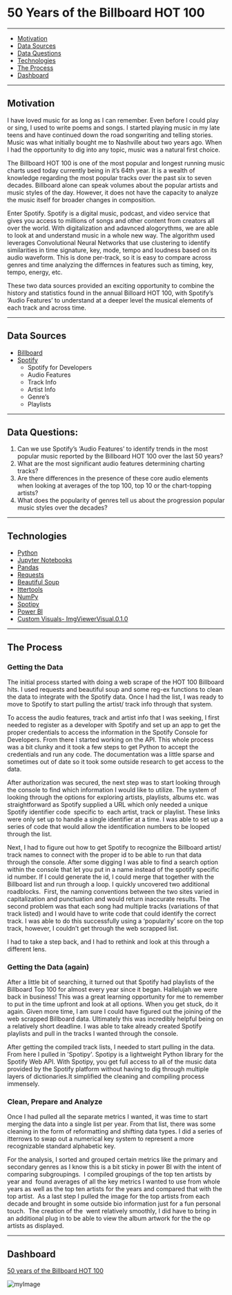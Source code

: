 # 50 Years of the Billboard HOT 100
---

- [Motivation](#motivation)
- [Data Sources](#data-sources)
- [Data Questions](#data-questions)
- [Technologies](#technologies)
- [The Process](#the-process)
- [Dashboard](#dashboard)

---
## Motivation 
I have loved music for as long as I can remember. Even before I could play or sing, I used to write poems and songs. I started playing music in my late teens and have continued down the road songwriting and telling stories. Music was what initially bought me to Nashville about two years ago. When I had the opportunity to dig into any topic, music was a natural first choice.

The Billboard HOT 100 is one of the most popular and longest running music charts used today currently being in it’s 64th year. It is a wealth of knowledge regarding the most popular tracks over the past six to seven decades.  Billboard alone can speak volumes about the popular artists and music styles of the day. However, it does not have the capacity to analyze the music itself for broader changes in composition. 

Enter Spotify. Spotify is a digital music, podcast, and video service that gives you access to millions of songs and other content from creators all over the world. With digitalization and adavnced alogorythms, we are able to look at and understand music in a whole new way. The algorithm used leverages Convolutional Neural Networks that use clustering to identify similarities in time signature, key, mode, tempo and loudness based on its audio waveform. This is done per-track, so it is easy to compare across genres and time analyzing the differnces in features such as timing, key, tempo, energy, etc.

These two data sources provided an exciting opportunity to combine the history and statistics found in the annual Billoard HOT 100, with Spotify’s ‘Audio Features’ to understand at a deeper level the musical elements of each track and across time. 

---
## Data Sources
- [Billboard](https://www.billboard.com/charts/hot-100/)
- [Spotify](https://developer.spotify.com/)
  -	Spotify for Developers
  -	Audio Features
  -	Track Info
  -	Artist Info
  -	Genre’s
  -	Playlists
 
---
## Data Questions:
1.	Can we use Spotify’s ‘Audio Features’ to identify trends in  the most popular music reported by the Billboard HOT 100 over the last 50 years?
2.	What are the most significant audio features determining charting tracks?
3.	Are there differences in the presence of these core audio elements when looking at averages of the top 100, top 10 or the chart-topping artists?
4.	What does the popularity of genres tell us about the progression popular music styles over the decades?

---
## Technologies
- [Python](https://www.python.org/)
- [Jupyter Notebooks](https://jupyter.org/)
- [Pandas](https://pandas.pydata.org/)
- [Requests](https://pypi.org/project/requests/)
- [Beautiful Soup](https://beautiful-soup-4.readthedocs.io/en/latest/)
- [Ittertools](https://docs.python.org/3/library/itertools.html)
- [NumPy](https://numpy.org/)
- [Spotipy](https://spotipy.readthedocs.io/en/master/)
- [Power BI](https://powerbi.microsoft.com/en-us/)
- [Custom Visuals- ImgViewerVisual.0.1.0](https://blog.pragmaticworks.com/power-bi-custom-visuals-image-viewer)

---
## The Process

### Getting the Data

The initial process started with doing a web scrape of the HOT 100 Billboard hits. I used requests and beautiful soup and some reg-ex functions to clean the data to integrate with the Spotify data. Once I had the list, I was ready to move to Spotify to start pulling the artist/ track info through that system.

To access the audio features, track and artist info that I was seeking, I first needed to register as a developer with Spotify and set up an app to get the proper credentials to access the information in the Spotify Console for Developers. From there I started working on the API. This whole process was a bit clunky and it took a few steps to get Python to accept the credentials and run any code. The documentation was a little sparse and sometimes out of date so it took some outside research to get access to the data.

After authorization was secured, the next step was to start looking through the console to find which information I would like to utilize. The system of looking through the options for exploring artists, playlists, albums etc. was straightforward as Spotify supplied a URL which only needed a unique Spotify identifier code  specific to  each artist, track or playlist. These links were only set up to handle a single identifier at a time. I was able to set up a series of code that would allow the identification numbers to be looped through the list.

Next, I had to figure out how to get Spotify to recognize the Billboard artist/ track names to connect with the proper id to be able to run that data through the console. After some digging I was able to find a search option within the console that let you put in a name instead of the spotify specific id number. If I could generate the id, I could merge that together with the Billboard list and run through a loop. I quickly uncovered two additional roadblocks.  First, the naming conventions between the two sites varied in capitalization and punctuation and would return inaccurate results. The second problem was that each song had multiple tracks (variations of that track listed) and I would have to write code that could identify the correct track. I was able to do this successfully using a ‘popularity’ score on the top track, however, I couldn’t get through the web scrapped list.

I had to take a step back, and I had to rethink and look at this through a different lens.

### Getting the Data (again)

After a little bit of searching, it turned out that Spotify had playlists of the Billboard Top 100 for almost every year since it began. Hallelujah we were back in business! This was a great learning opportunity for me to remember to put in the time upfront and look at all options. When you get stuck, do it again. Given more time, I am sure I could have figured out the joining of the web scrapped Billboard data. Ultimately this was incredibly helpful being on a relatively short deadline. I was able to take already created Spotify playlists and pull in the tracks I wanted through the console.

After getting the compiled track lists, I needed to start pulling in the data. From here I pulled in 'Spotipy'. Spotipy is a lightweight Python library for the Spotify Web API. With Spotipy, you get full access to all of the music data provided by the Spotify platform without having to dig through multiple layers of dictionaries.It simplified the cleaning and compiling process immensely.


### Clean, Prepare and Analyze

Once I had pulled all the separate metrics I wanted, it was time to start merging the data into a single list per year. From that list, there was some cleaning in the form of reformatting and shifting data types. I did a series of itterrows to swap out a numerical key system to represent a more recognizable standard alphabetic key. 

For the analysis, I sorted and grouped certain metrics like the primary and secondary genres as I know this is a bit sticky in power BI with the intent of comparing subgroupings.  I compiled groupings of the top ten artists by year and  found averages of all the key metrics I wanted to use from whole years as well as the top ten artists for the years and compared that with the top artist.  As a last step I pulled the image for the top artists from each decade and brought in some outside bio information just for a fun personal touch. 
The creation of the  went relatively smoothly, I did have to bring in an additional plug in to be able to view the album artwork for the the op artists as displayed. 

---
## Dashboard
[50 years of the Billboard HOT 100](https://app.powerbi.com/view?r=eyJrIjoiNjg0Yjk3ZTItOTQyYy00YTNkLWFmZTQtZWE0ZTQxNmE3N2FjIiwidCI6IjEwMWRhNTg3LTE4NDMtNGY1Mi04YjhhLTE3YjA2OWM2NmQzMyIsImMiOjJ9&pageName=ReportSection)

![myImage](https://media.giphy.com/media/XRB1uf2F9bGOA/giphy.gif)
